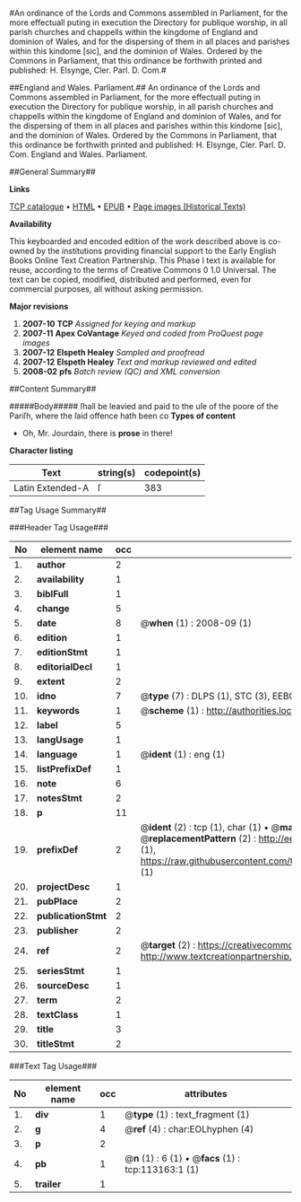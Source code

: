 #An ordinance of the Lords and Commons assembled in Parliament, for the more effectuall puting in execution the Directory for publique worship, in all parish churches and chappells within the kingdome of England and dominion of Wales, and for the dispersing of them in all places and parishes within this kindome [sic], and the dominion of Wales. Ordered by the Commons in Parliament, that this ordinance be forthwith printed and published: H. Elsynge, Cler. Parl. D. Com.#

##England and Wales. Parliament.##
An ordinance of the Lords and Commons assembled in Parliament, for the more effectuall puting in execution the Directory for publique worship, in all parish churches and chappells within the kingdome of England and dominion of Wales, and for the dispersing of them in all places and parishes within this kindome [sic], and the dominion of Wales. Ordered by the Commons in Parliament, that this ordinance be forthwith printed and published: H. Elsynge, Cler. Parl. D. Com.
England and Wales. Parliament.

##General Summary##

**Links**

[TCP catalogue](http://www.ota.ox.ac.uk/tcp/)  • 
[HTML](http://tei.it.ox.ac.uk/tcp/Texts-HTML/free/A83/A83213.html)  • 
[EPUB](http://tei.it.ox.ac.uk/tcp/Texts-EPUB/free/A83/A83213.epub) • 
[Page images (Historical Texts)](https://data.historicaltexts.jisc.ac.uk/view?pubId=eebo-99861036e&pageId=eebo-99861036e-113163-1)

**Availability**

This keyboarded and encoded edition of the
	       work described above is co-owned by the institutions
	       providing financial support to the Early English Books
	       Online Text Creation Partnership. This Phase I text is
	       available for reuse, according to the terms of Creative
	       Commons 0 1.0 Universal. The text can be copied,
	       modified, distributed and performed, even for
	       commercial purposes, all without asking permission.

**Major revisions**

1. __2007-10__ __TCP__ *Assigned for keying and markup*
1. __2007-11__ __Apex CoVantage__ *Keyed and coded from ProQuest page images*
1. __2007-12__ __Elspeth Healey__ *Sampled and proofread*
1. __2007-12__ __Elspeth Healey__ *Text and markup reviewed and edited*
1. __2008-02__ __pfs__ *Batch review (QC) and XML conversion*

##Content Summary##

#####Body#####
ſhall be leavied and paid to the uſe of the poore of the Pariſh, where the ſaid offence hath been co
**Types of content**

  * Oh, Mr. Jourdain, there is **prose** in there!

**Character listing**


|Text|string(s)|codepoint(s)|
|---|---|---|
|Latin Extended-A|ſ|383|

##Tag Usage Summary##

###Header Tag Usage###

|No|element name|occ|attributes|
|---|---|---|---|
|1.|__author__|2||
|2.|__availability__|1||
|3.|__biblFull__|1||
|4.|__change__|5||
|5.|__date__|8| @__when__ (1) : 2008-09 (1)|
|6.|__edition__|1||
|7.|__editionStmt__|1||
|8.|__editorialDecl__|1||
|9.|__extent__|2||
|10.|__idno__|7| @__type__ (7) : DLPS (1), STC (3), EEBO-CITATION (1), PROQUEST (1), VID (1)|
|11.|__keywords__|1| @__scheme__ (1) : http://authorities.loc.gov/ (1)|
|12.|__label__|5||
|13.|__langUsage__|1||
|14.|__language__|1| @__ident__ (1) : eng (1)|
|15.|__listPrefixDef__|1||
|16.|__note__|6||
|17.|__notesStmt__|2||
|18.|__p__|11||
|19.|__prefixDef__|2| @__ident__ (2) : tcp (1), char (1)  •  @__matchPattern__ (2) : ([0-9\-]+):([0-9IVX]+) (1), (.+) (1)  •  @__replacementPattern__ (2) : http://eebo.chadwyck.com/downloadtiff?vid=$1&page=$2 (1), https://raw.githubusercontent.com/textcreationpartnership/Texts/master/tcpchars.xml#$1 (1)|
|20.|__projectDesc__|1||
|21.|__pubPlace__|2||
|22.|__publicationStmt__|2||
|23.|__publisher__|2||
|24.|__ref__|2| @__target__ (2) : https://creativecommons.org/publicdomain/zero/1.0/ (1), http://www.textcreationpartnership.org/docs/. (1)|
|25.|__seriesStmt__|1||
|26.|__sourceDesc__|1||
|27.|__term__|2||
|28.|__textClass__|1||
|29.|__title__|3||
|30.|__titleStmt__|2||


###Text Tag Usage###

|No|element name|occ|attributes|
|---|---|---|---|
|1.|__div__|1| @__type__ (1) : text_fragment (1)|
|2.|__g__|4| @__ref__ (4) : char:EOLhyphen (4)|
|3.|__p__|2||
|4.|__pb__|1| @__n__ (1) : 6 (1)  •  @__facs__ (1) : tcp:113163:1 (1)|
|5.|__trailer__|1||
